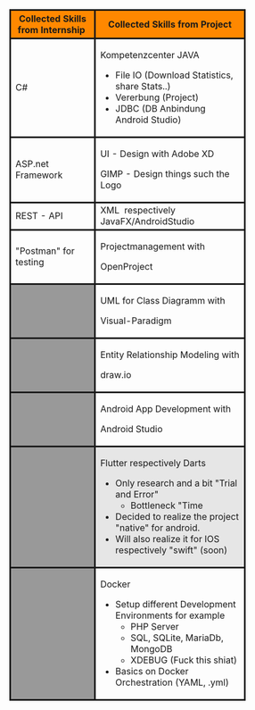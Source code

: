 <figure class="table op-uc-figure op-uc-figure_align-start"><table class="op-uc-table"><thead class="op-uc-table--head"><tr class="op-uc-table--row"><th class="op-uc-table--cell op-uc-table--cell_head" style="background-color:#FF8800;border-bottom:solid;border-left:solid;border-right:solid;border-top:solid;">Collected Skills from Internship&nbsp;</th><th class="op-uc-table--cell op-uc-table--cell_head" style="background-color:#FF8800;border-bottom:solid;border-left:solid;border-right:solid;border-top:solid;">Collected Skills from Project</th></tr></thead><tbody><tr class="op-uc-table--row"><td class="op-uc-table--cell" style="border-bottom:solid;border-left:solid;border-right:solid;border-top:solid;"><p class="op-uc-p">C#</p><p class="op-uc-p"></p></td><td class="op-uc-table--cell" style="border-bottom:solid;border-left:solid;border-right:solid;border-top:solid;"><p class="op-uc-p">Kompetenzcenter JAVA</p><ul class="op-uc-list"><li class="op-uc-list--item">File IO (Download Statistics, share Stats..)</li><li class="op-uc-list--item">Vererbung (Project)</li><li class="op-uc-list--item">JDBC (DB Anbindung Android Studio)</li></ul></td></tr><tr class="op-uc-table--row"><td class="op-uc-table--cell" style="border-bottom:solid;border-left:solid;border-right:solid;border-top:solid;">ASP.net Framework</td><td class="op-uc-table--cell" style="border-bottom:solid;border-left:solid;border-right:solid;border-top:solid;"><p class="op-uc-p">UI - Design with Adobe XD</p><p class="op-uc-p">GIMP - Design things such the Logo</p></td></tr><tr class="op-uc-table--row"><td class="op-uc-table--cell" style="border-bottom:solid;border-left:solid;border-right:solid;border-top:solid;">REST - API</td><td class="op-uc-table--cell" style="border-bottom:solid;border-left:solid;border-right:solid;border-top:solid;">XML &nbsp;respectively JavaFX/AndroidStudio</td></tr><tr class="op-uc-table--row"><td class="op-uc-table--cell" style="border-bottom:solid;border-left:solid;border-right:solid;border-top:solid;">"Postman" for testing</td><td class="op-uc-table--cell" style="border-bottom:solid;border-left:solid;border-right:solid;border-top:solid;"><p class="op-uc-p">Projectmanagement with</p><p class="op-uc-p">OpenProject</p></td></tr><tr class="op-uc-table--row"><td class="op-uc-table--cell" style="background-color:hsl(0, 0%, 60%);border-bottom:solid;border-left:solid;border-right:solid;border-top:solid;"></td><td class="op-uc-table--cell" style="border-bottom:solid;border-left:solid;border-right:solid;border-top:solid;"><p class="op-uc-p">UML for Class Diagramm with</p><p class="op-uc-p">Visual-Paradigm</p></td></tr><tr class="op-uc-table--row"><td class="op-uc-table--cell" style="background-color:hsl(0, 0%, 60%);border-bottom:solid;border-left:solid;border-right:solid;border-top:solid;"></td><td class="op-uc-table--cell" style="border-bottom:solid;border-left:solid;border-right:solid;border-top:solid;"><p class="op-uc-p">Entity Relationship Modeling with</p><p class="op-uc-p">draw.io</p></td></tr><tr class="op-uc-table--row"><td class="op-uc-table--cell" style="background-color:hsl(0, 0%, 60%);border-bottom:solid;border-left:solid;border-right:solid;border-top:solid;"></td><td class="op-uc-table--cell" style="border-bottom:solid;border-left:solid;border-right:solid;border-top:solid;"><p class="op-uc-p">Android App Development with</p><p class="op-uc-p">Android Studio</p></td></tr><tr class="op-uc-table--row"><td class="op-uc-table--cell" style="background-color:hsl(0, 0%, 60%);border-bottom:solid;border-left:solid;border-right:solid;border-top:solid;"></td><td class="op-uc-table--cell" style="background-color:hsl(0, 0%, 90%);border-bottom:solid;border-left:solid;border-right:solid;border-top:solid;"><p class="op-uc-p">Flutter respectively Darts&nbsp;</p><ul class="op-uc-list"><li class="op-uc-list--item">Only research and a bit "Trial and Error"<ul class="op-uc-list"><li class="op-uc-list--item">Bottleneck "Time</li></ul></li><li class="op-uc-list--item">Decided to realize the project "native" for android.</li><li class="op-uc-list--item">Will also realize it for IOS respectively "swift" (soon)</li></ul></td></tr><tr class="op-uc-table--row"><td class="op-uc-table--cell" style="background-color:hsl(0, 0%, 60%);border-bottom:solid;border-left:solid;border-right:solid;border-top:solid;"></td><td class="op-uc-table--cell" style="border-bottom:solid;border-left:solid;border-right:solid;border-top:solid;"><p class="op-uc-p">Docker</p><ul class="op-uc-list"><li class="op-uc-list--item">Setup different Development Environments for example<ul class="op-uc-list"><li class="op-uc-list--item">PHP Server</li><li class="op-uc-list--item">SQL, SQLite, MariaDb, MongoDB</li><li class="op-uc-list--item">XDEBUG (Fuck this shiat)</li></ul></li><li class="op-uc-list--item">Basics on Docker Orchestration (YAML, .yml)</li></ul></td></tr></tbody></table></figure>